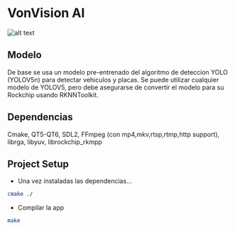 # VonVision AI

![alt text](https://viso.ai/wp-content/uploads/2021/03/yolo-v4-v5-wallpaper.jpg)

## Modelo

De base se usa un modelo pre-entrenado del algoritmo de deteccion YOLO (YOLOV5n) para detectar vehiculos y placas.
Se puede utilizar cualquier modelo de YOLOV5, pero debe asegurarse de convertir el modelo para su Rockchip usando RKNNToolkit.

## Dependencias

Cmake, QT5-QT6, SDL2, FFmpeg (con mp4,mkv,rtsp,rtmp,http support), librga, libyuv, librockchip_rkmpp

## Project Setup

* Una vez instaladas las dependencias... 
``` bash
cmake ./
```

* Compilar la app
```bash
make
```
